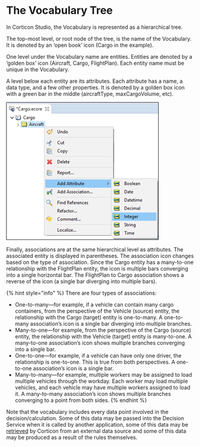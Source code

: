 # The Vocabulary Tree

In Corticon Studio, the Vocabulary is represented as a hierarchical tree.&#x20;

The top-most level, or root node of the tree, is the name of the Vocabulary. It is denoted by an ‘open book’ icon (Cargo in the example).&#x20;

One level under the Vocabulary name are entities. Entities are denoted by a ‘golden box’ icon (Aircraft, Cargo, FlightPlan). Each entity name must be unique in the Vocabulary.&#x20;

A level below each entity are its attributes. Each attribute has a name, a data type, and a few other properties. It is denoted by a golden box icon with a green bar in the middle (aircraftType, maxCargoVolume, etc).&#x20;

![](<../../../.gitbook/assets/image (45).png>)

Finally, associations are at the same hierarchical level as attributes. The associated entity is displayed in parentheses. The association icon changes based on the type of association. Since the Cargo entity has a many-to-one relationship with the FlightPlan entity, the icon is multiple bars converging into a single horizontal bar. The FlightPlan to Cargo association shows a reverse of the icon (a single bar diverging into multiple bars).

{% hint style="info" %}
There are four types of associations:&#x20;

* One-to-many—for example, if a vehicle can contain many cargo containers, from the perspective of the Vehicle (source) entity, the relationship with the Cargo (target) entity is one-to-many. A one-to-many association’s icon is a single bar diverging into multiple branches.&#x20;
* &#x20;Many-to-one—for example, from the perspective of the Cargo (source) entity, the relationship with the Vehicle (target) entity is many-to-one. A many-to-one association’s icon shows multiple branches converging into a single bar.&#x20;
* One-to-one—for example, if a vehicle can have only one driver, the relationship is one-to-one. This is true from both perspectives. A one-to-one association’s icon is a single bar.&#x20;
* Many-to-many—for example, multiple workers may be assigned to load multiple vehicles through the workday. Each worker may load multiple vehicles, and each vehicle may have multiple workers assigned to load it. A many-to-many association’s icon shows multiple branches converging to a point from both sides.
{% endhint %}

Note that the vocabulary includes every data point involved in the decision/calculation. Some of this data may be passed into the Decision Service when it is called by another application, some of this data may be [retrieved](https://corticon.github.io/Corticon\_Enablement/Runtime/Server/Data/) by Corticon from an external data source and some of this data may be produced as a result of the rules themselves.
